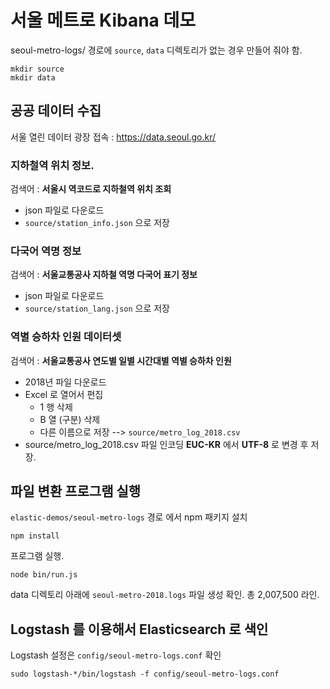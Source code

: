 # 서울 메트로 Kibana 데모

seoul-metro-logs/ 경로에 `source`, `data` 디렉토리가 없는 경우 만들어 줘야 함.
```
mkdir source
mkdir data
```

## 공공 데이터 수집 

서울 열린 데이터 광장 접속 : https://data.seoul.go.kr/

<!-- kim*****1 / 8+!!  -->

### 지하철역 위치 정보.

검색어 : **서울시 역코드로 지하철역 위치 조회**

- json 파일로 다운로드 
- `source/station_info.json` 으로 저장

### 다국어 역명 정보

검색어 : **서울교통공사 지하철 역명 다국어 표기 정보**

- json 파일로 다운로드
- `source/station_lang.json` 으로 저장

### 역별 승하차 인원 데이터셋

검색어 : **서울교통공사 연도별 일별 시간대별 역별 승하차 인원**

- 2018년 파일 다운로드
- Excel 로 열어서 편집
  - 1 행 삭제
  - B 열 (구분) 삭제
  - 다른 이름으로 저장 --> `source/metro_log_2018.csv`
- source/metro_log_2018.csv 파일 인코딩 **EUC-KR** 에서 **UTF-8** 로 변경 후 저장.

## 파일 변환 프로그램 실행

`elastic-demos/seoul-metro-logs` 경로 에서 npm 패키지 설치
```
npm install
```

프로그램 실행.
```
node bin/run.js
```

data 디렉토리 아래에 `seoul-metro-2018.logs` 파일 생성 확인. 총 2,007,500 라인.

## Logstash 를 이용해서 Elasticsearch 로 색인

Logstash 설정은 `config/seoul-metro-logs.conf` 확인

```
sudo logstash-*/bin/logstash -f config/seoul-metro-logs.conf
```